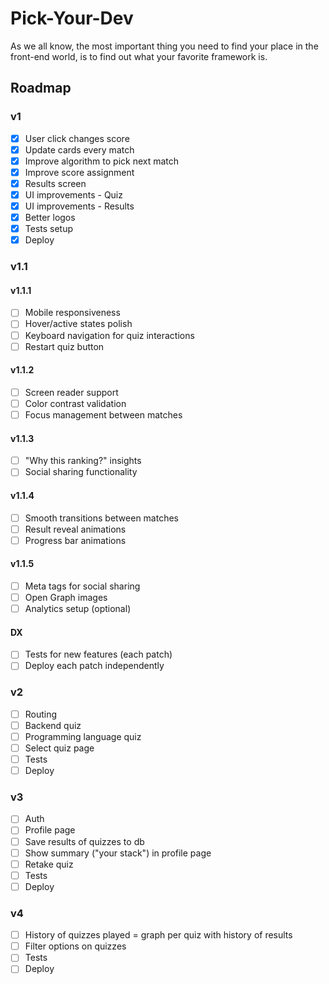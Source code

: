 # Pick-Your-Dev

As we all know, the most important thing you need to find your place in the front-end world, is to find out what your favorite framework is.

## Roadmap

### v1

- [x] User click changes score
- [x] Update cards every match
- [x] Improve algorithm to pick next match
- [x] Improve score assignment
- [x] Results screen
- [x] UI improvements - Quiz
- [x] UI improvements - Results
- [x] Better logos
- [x] Tests setup
- [x] Deploy

### v1.1

#### v1.1.1

- [ ] Mobile responsiveness
- [ ] Hover/active states polish
- [ ] Keyboard navigation for quiz interactions
- [ ] Restart quiz button

#### v1.1.2

- [ ] Screen reader support
- [ ] Color contrast validation
- [ ] Focus management between matches

#### v1.1.3

- [ ] "Why this ranking?" insights
- [ ] Social sharing functionality

#### v1.1.4

- [ ] Smooth transitions between matches
- [ ] Result reveal animations
- [ ] Progress bar animations

#### v1.1.5

- [ ] Meta tags for social sharing
- [ ] Open Graph images
- [ ] Analytics setup (optional)

#### DX

- [ ] Tests for new features (each patch)
- [ ] Deploy each patch independently

### v2

- [ ] Routing
- [ ] Backend quiz
- [ ] Programming language quiz
- [ ] Select quiz page
- [ ] Tests
- [ ] Deploy

### v3

- [ ] Auth
- [ ] Profile page
- [ ] Save results of quizzes to db
- [ ] Show summary ("your stack") in profile page
- [ ] Retake quiz
- [ ] Tests
- [ ] Deploy

### v4

- [ ] History of quizzes played = graph per quiz with history of results
- [ ] Filter options on quizzes
- [ ] Tests
- [ ] Deploy

